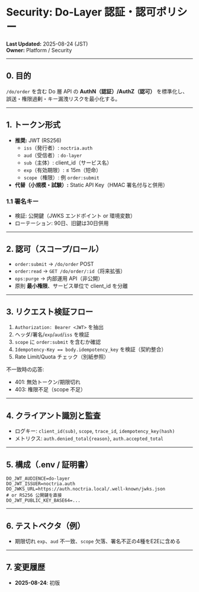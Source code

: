 # Security: Do-Layer 認証・認可ポリシー
**Last Updated:** 2025-08-24 (JST)  
**Owner:** Platform / Security

---

## 0. 目的
`/do/order` を含む Do 層 API の **AuthN（認証）/AuthZ（認可）** を標準化し、誤送・権限過剰・キー漏洩リスクを最小化する。

---

## 1. トークン形式
- **推奨:** JWT (RS256)  
  - `iss`（発行者）: `noctria.auth`  
  - `aud`（受信者）: `do-layer`  
  - `sub`（主体）: client_id（サービス名）  
  - `exp`（有効期限）: ≤ 15m（短命）  
  - `scope`（権限）: 例 `order:submit`  
- **代替（小規模・試験）:** Static API Key（HMAC 署名付与と併用）

### 1.1 署名キー
- 検証: 公開鍵（JWKS エンドポイント or 環境変数）  
- ローテーション: 90日、旧鍵は30日併用

---

## 2. 認可（スコープ/ロール）
- `order:submit` → `/do/order` POST  
- `order:read` → `GET /do/order/:id`（将来拡張）  
- `ops:purge` → 内部運用 API（非公開）
- 原則 **最小権限**、サービス単位で client_id を分離

---

## 3. リクエスト検証フロー
1) `Authorization: Bearer <JWT>` を抽出  
2) ヘッダ/署名/`exp`/`aud`/`iss` を検証  
3) `scope` に `order:submit` を含むか確認  
4) `Idempotency-Key == body.idempotency_key` を検証（契約整合）  
5) Rate Limit/Quota チェック（別紙参照）

不一致時の応答:
- 401: 無効トークン/期限切れ
- 403: 権限不足（scope 不足）

---

## 4. クライアント識別と監査
- ログキー: `client_id(sub)`, `scope`, `trace_id`, `idempotency_key(hash)`  
- メトリクス: `auth.denied_total{reason}`, `auth.accepted_total`

---

## 5. 構成（.env / 証明書）
```dotenv
DO_JWT_AUDIENCE=do-layer
DO_JWT_ISSUER=noctria.auth
DO_JWKS_URL=https://auth.noctria.local/.well-known/jwks.json
# or RS256 公開鍵を直接
DO_JWT_PUBLIC_KEY_BASE64=...
```

---

## 6. テストベクタ（例）
- 期限切れ `exp`、`aud` 不一致、`scope` 欠落、署名不正の4種をE2Eに含める

---

## 7. 変更履歴
- **2025-08-24**: 初版
